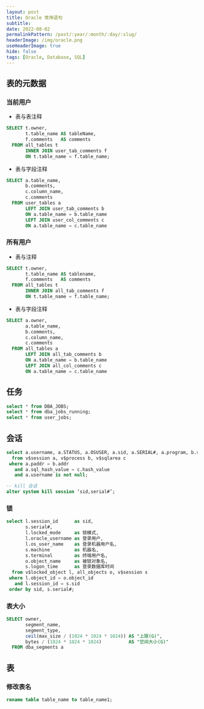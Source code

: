```yaml
---
layout: post
title: Oracle 常用语句
subtitle:
date: 2022-08-02
permalinkPattern: /post/:year/:month/:day/:slug/
headerImage: /img/oracle.png
useHeaderImage: true
hide: false
tags: [Oracle, Database, SQL]
---
```


<!-- | 表名        | 描述         |
| ----------- | ------------ |
| user_tables | 用户表信息   |
| all_tables  | 全局表信息   |
| user_source | 用户资源信息 |
| all_source  | 全局资源信息 |
| dba_db_links  | 全局DBLink信息 |
 -->

## 表的元数据

### 当前用户

- 表与表注释

```sql
SELECT t.owner,
       t.table_name AS tableName,
       f.comments   AS comments
  FROM all_tables t
       INNER JOIN user_tab_comments f
       ON t.table_name = f.table_name;
```

- 表与字段注释

```sql
SELECT a.table_name,
       b.comments,
       c.column_name,
       c.comments
  FROM user_tables a
       LEFT JOIN user_tab_comments b
       ON a.table_name = b.table_name
       LEFT JOIN user_col_comments c
       ON a.table_name = c.table_name
```

### 所有用户

- 表与注释

```sql
SELECT t.owner,
       t.table_name AS tablename,
       f.comments   AS comments
  FROM all_tables t
       INNER JOIN all_tab_comments f
       ON t.table_name = f.table_name;
```

- 表与字段注释

```sql
SELECT a.owner,
       a.table_name,
       b.comments,
       c.column_name,
       c.comments
  FROM all_tables a
       LEFT JOIN all_tab_comments b
       ON a.table_name = b.table_name
       LEFT JOIN all_col_comments c
       ON a.table_name = c.table_name
```

## 任务

```sql
select * from DBA_JOBS;
select * from dba_jobs_running;
select * from user_jobs;
```

## 会话

```sql
select a.username, a.STATUS, a.OSUSER, a.sid, a.SERIAL#, a.program, b.spid, c.sql_text, c.SQL_ID
  from v$session a, v$process b, v$sqlarea c
 where a.paddr = b.addr
   and a.sql_hash_value = c.hash_value
   and a.username is not null;

-- kill 会话
alter system kill session ‘sid,serial#’;
```

### 锁

```sql
select l.session_id      as sid,
       s.serial#,
       l.locked_mode     as 锁模式,
       l.oracle_username as 登录用户,
       l.os_user_name    as 登录机器用户名,
       s.machine         as 机器名,
       s.terminal        as 终端用户名,
       o.object_name     as 被锁对象名,
       s.logon_time      as 登录数据库时间
  from v$locked_object l, all_objects o, v$session s
 where l.object_id = o.object_id
   and l.session_id = s.sid
 order by sid, s.serial#;
```

### 表大小

```sql
SELECT owner,
       segment_name,
       segment_type,
       ceil(max_size / (1024 * 1024 * 1024)) AS "上限(G)",
       bytes / (1024 * 1024 * 1024)          AS "空间大小(G)"
  FROM dba_segments a
```

## 表

### 修改表名

```sql
rename table table_name to table_name1;
```
